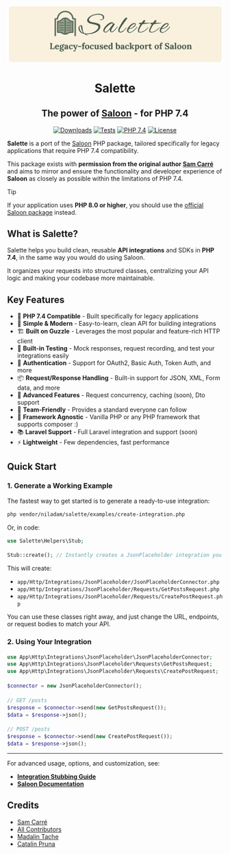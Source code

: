 <p align="center"><img src="/art/salette_transparent.png" alt="A legacy focus backport of Saloon"></p>

<div align="center">

# Salette

## The power of [Saloon](https://github.com/saloonphp/saloon) - for PHP 7.4

[![Downloads](https://img.shields.io/packagist/dt/niladam/salette.svg)](https://packagist.org/packages/niladam/salette)
[![Tests](https://github.com/niladam/salette/workflows/Tests/badge.svg)](https://github.com/niladam/salette/actions?query=workflow%3ATests)
[![PHP 7.4](https://img.shields.io/badge/PHP-7.4-blue.svg)](https://php.net)
[![License](https://img.shields.io/badge/license-MIT-green.svg)](LICENSE)

</div>

**Salette** is a port of the [Saloon](https://github.com/saloonphp/saloon) PHP package, tailored specifically for legacy applications that require PHP 7.4 compatibility.

This package exists with **permission from the original author [Sam Carré](https://github.com/Sammyjo20)** and aims to mirror and ensure the functionality and developer experience of **Saloon** as closely as possible within the limitations of PHP 7.4.

> [!TIP]
> If your application uses **PHP 8.0 or higher**, you should use the [official Saloon package](https://github.com/saloonphp/saloon) instead.


## What is Salette?

Salette helps you build clean, reusable **API integrations** and SDKs in **PHP 7.4**, in the same way you would do using Saloon.

It organizes your requests into structured classes, centralizing your API logic and making your codebase more maintainable.


## Key Features

- 🚀 **PHP 7.4 Compatible** - Built specifically for legacy applications
- 🔧 **Simple & Modern** - Easy-to-learn, clean API for building integrations
- 🏗️ **Built on Guzzle** - Leverages the most popular and feature-rich HTTP client
- 🧪 **Built-in Testing** - Mock responses, request recording, and test your integrations easily
- 🔐 **Authentication** - Support for OAuth2, Basic Auth, Token Auth, and more
- 📦 **Request/Response Handling** - Built-in support for JSON, XML, Form data, and more
- 🔄 **Advanced Features** - Request concurrency, caching (soon), Dto support
- 🎯 **Team-Friendly** - Provides a standard everyone can follow
- 🏢 **Framework Agnostic** - Vanilla PHP or any PHP framework that supports composer :)
- 📚 **Laravel Support** - Full Laravel integration and support (soon)
- ⚡ **Lightweight** - Few dependencies, fast performance


## Quick Start

### 1. Generate a Working Example

The fastest way to get started is to generate a ready-to-use integration:

```bash
php vendor/niladam/salette/examples/create-integration.php
```

Or, in code:

```php
use Salette\Helpers\Stub;

Stub::create(); // Instantly creates a JsonPlaceholder integration you can use and modify
```

This will create:
- `app/Http/Integrations/JsonPlaceholder/JsonPlaceholderConnector.php`
- `app/Http/Integrations/JsonPlaceholder/Requests/GetPostsRequest.php`
- `app/Http/Integrations/JsonPlaceholder/Requests/CreatePostRequest.php`

You can use these classes right away, and just change the URL, endpoints, or request bodies to match your API.

### 2. Using Your Integration

```php
use App\Http\Integrations\JsonPlaceholder\JsonPlaceholderConnector;
use App\Http\Integrations\JsonPlaceholder\Requests\GetPostsRequest;
use App\Http\Integrations\JsonPlaceholder\Requests\CreatePostRequest;

$connector = new JsonPlaceholderConnector();

// GET /posts
$response = $connector->send(new GetPostsRequest());
$data = $response->json();

// POST /posts
$response = $connector->send(new CreatePostRequest());
$data = $response->json();
```

---

For advanced usage, options, and customization, see:
- **[Integration Stubbing Guide](docs/integration-stubbing.md)**
- **[Saloon Documentation](https://docs.saloon.dev/)**

## Credits

- [Sam Carré](https://github.com/Sammyjo20)
- [All Contributors](https://github.com/Sammyjo20/Saloon/contributors)
- [Madalin Tache](https://github.com/niladam)
- [Catalin Pruna](https://github.com/PrunaCatalin)
